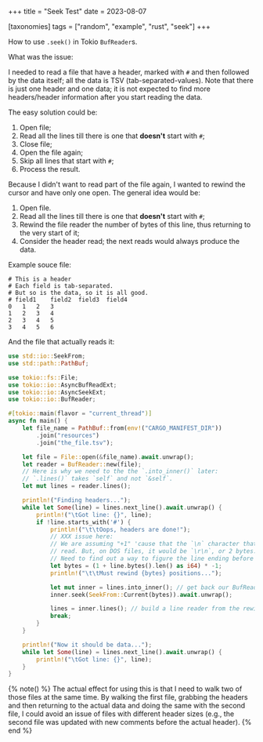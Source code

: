 +++
title = "Seek Test"
date = 2023-08-07

[taxonomies]
tags = ["random", "example", "rust", "seek"]
+++

How to use `.seek()` in Tokio `BufReader`s.

<!-- more -->

What was the issue:

I needed to read a file that have a header, marked with `#` and then followed
by the data itself; all the data is TSV (tab-separated-values). Note that there
is just one header and one data; it is not expected to find more headers/header
information after you start reading the data.

The easy solution could be:

1. Open file;
2. Read all the lines till there is one that **doesn't** start with `#`;
3. Close file;
4. Open the file again;
5. Skip all lines that start with `#`;
6. Process the result.

Because I didn't want to read part of the file again, I wanted to rewind the
cursor and have only one open. The general idea would be:

1. Open file.
2. Read all the lines till there is one that **doesn't** start with `#`;
3. Rewind the file reader the number of bytes of this line, thus returning to
   the very start of it;
4. Consider the header read; the next reads would always produce the data.

Example souce file:

```csv
# This is a header
# Each field is tab-separated.
# But so is the data, so it is all good.
# field1	field2	field3	field4
0	1	2	3
1	2	3	4	
2	3	4	5
3	4	5	6
```

And the file that actually reads it:

```rust
use std::io::SeekFrom;
use std::path::PathBuf;

use tokio::fs::File;
use tokio::io::AsyncBufReadExt;
use tokio::io::AsyncSeekExt;
use tokio::io::BufReader;

#[tokio::main(flavor = "current_thread")]
async fn main() {
    let file_name = PathBuf::from(env!("CARGO_MANIFEST_DIR"))
        .join("resources")
        .join("the_file.tsv");

    let file = File::open(&file_name).await.unwrap();
    let reader = BufReader::new(file);
    // Here is why we need to the the `.into_inner()` later:
    // `.lines()` takes `self` and not `&self`.
    let mut lines = reader.lines();

    println!("Finding headers...");
    while let Some(line) = lines.next_line().await.unwrap() {
        println!("\tGot line: {}", line);
        if !line.starts_with('#') {
            println!("\t\tOops, headers are done!");
            // XXX issue here:
            // We are assuming "+1" 'cause that the `\n` character that `.lines()` "eat" on every
            // read. But, on DOS files, it would be `\r\n`, or 2 bytes.
            // Need to find out a way to figure the line ending before doing "1+" or "2+" here.
            let bytes = (1 + line.bytes().len() as i64) * -1;
            println!("\t\tMust rewind {bytes} positions...");

            let mut inner = lines.into_inner(); // get back our BufReader
            inner.seek(SeekFrom::Current(bytes)).await.unwrap();

            lines = inner.lines(); // build a line reader from the rewinded Reader
            break;
        }
    }

    println!("Now it should be data...");
    while let Some(line) = lines.next_line().await.unwrap() {
        println!("\tGot line: {}", line);
    }
}
```

{% note() %}
The actual effect for using this is that I need to walk two of those files at
the same time. By walking the first file, grabbing the headers and then
returning to the actual data and doing the same with the second file, I could
avoid an issue of files with different header sizes (e.g., the second file was
updated with new comments before the actual header).
{% end %}
